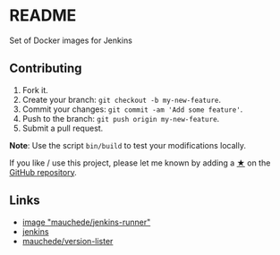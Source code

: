 # README

Set of Docker images for Jenkins

## Contributing

1. Fork it.
2. Create your branch: `git checkout -b my-new-feature`.
3. Commit your changes: `git commit -am 'Add some feature'`.
4. Push to the branch: `git push origin my-new-feature`.
5. Submit a pull request.

__Note__: Use the script `bin/build` to test your modifications locally.

If you like / use this project, please let me known by adding a [★](https://help.github.com/articles/about-stars/) on the [GitHub repository](https://github.com/mauchede/jenkins-runner).

## Links

* [image "mauchede/jenkins-runner"](https://hub.docker.com/r/mauchede/jenkins-runner/)
* [jenkins](https://jenkins.io/)
* [mauchede/version-lister](https://github.com/mauchede/version-lister)
